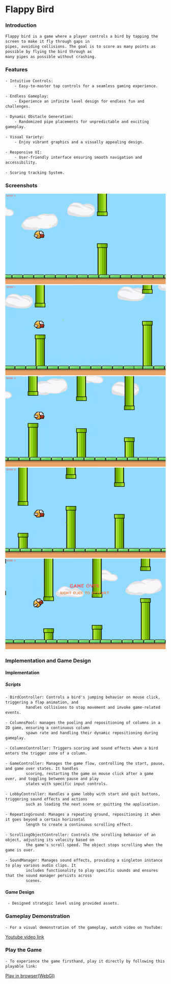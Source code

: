 # Flappy Bird

### Introduction
    Flappy bird is a game where a player controls a bird by tapping the screen to make it fly through gaps in
    pipes, avoiding collisions. The goal is to score as many points as possible by flying the bird through as
    many pipes as possible without crashing.

### Features
    - Intuitive Controls:
        - Easy-to-master tap controls for a seamless gaming experience.

    - Endless Gameplay:
        - Experience an infinite level design for endless fun and challenges.

    - Dynamic Obstacle Generation:
        - Randomized pipe placements for unpredictable and exciting gameplay.

    - Visual Variety:
        - Enjoy vibrant graphics and a visually appealing design.
        
    - Responsive UI:
        - User-friendly interface ensuring smooth navigation and accessibility.
        
    - Scoring tracking System.
    
### Screenshots

   ![1](./Screenshots/1.png)
   ![2](./Screenshots/2.png)
   ![3](./Screenshots/3.png)
   ![4](./Screenshots/4.png)
   ![5](./Screenshots/5.png)

   
### Implementation and Game Design
#### Implementation
##### Scripts
    - BirdController: Controls a bird's jumping behavior on mouse click, triggering a flap animation, and
             handles collisions to stop movement and invoke game-related events.
    
    - ColumnsPool: manages the pooling and repositioning of columns in a 2D game, ensuring a continuous column 
             spawn rate and handling their dynamic repositioning during gameplay.
                  
    - ColumnsController: Triggers scoring and sound effects when a bird enters the trigger zone of a column.
    
    - GameController: Manages the game flow, controlling the start, pause, and game over states. It handles 
             scoring, restarting the game on mouse click after a game over, and toggling between pause and play 
             states with specific input controls.
    
    - LobbyController: Handles a game lobby with start and quit buttons, triggering sound effects and actions 
             such as loading the next scene or quitting the application.

    - RepeatingGround: Manages a repeating ground, repositioning it when it goes beyond a certain horizontal 
             length to create a continuous scrolling effect.
             
    - ScrollingObjectController: Controls the scrolling behavior of an object, adjusting its velocity based on 
             the game's scroll speed. The object stops scrolling when the game is over.

    - SoundManager: Manages sound effects, providing a singleton instance to play various audio clips. It 
             includes functionality to play specific sounds and ensures that the sound manager persists across 
             scenes.
             
 #### Game Design
     - Designed strategic level using provided assets.
    
### Gameplay Demonstration
    - For a visual demonstration of the gameplay, watch video on YouTube:
 [Youtube video link](https://youtu.be/AiR1l4ESMho)

### Play the Game
    - To experience the game firsthand, play it directly by following this playable link:
[Play in browser(WebGl)](https://rahul-pargi.itch.io/flappy-bird)
 

 
